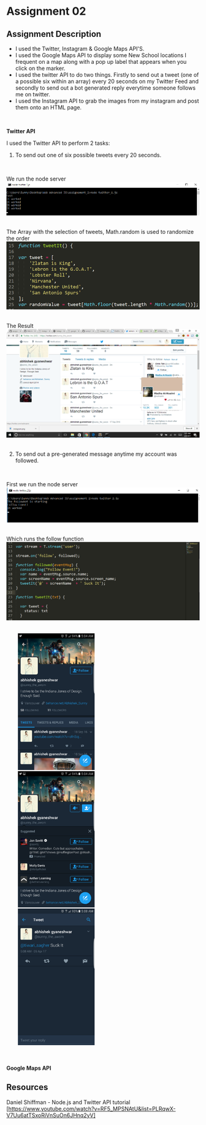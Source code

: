# Assignment 02


## Assignment Description
* I used the Twitter, Instagram & Google Maps API'S. 
* I used the Google Maps API to display some New School locations I frequent on a map along with a pop up label that appears when you click on the marker.
* I used the twitter API to do two things. Firstly to send out a tweet (one of a possible six within an array) every 20 seconds on my Twitter Feed and secondly to send out a bot generated reply everytime someone follows me on twitter.
* I used the Instagram API to grab the images from my instagram and post them onto an HTML page.
<br/>

**Twitter API**

I used the Twitter API to perform 2 tasks:

1. To send out one of six possible tweets every 20 seconds. 
<br/>

We run the node server
![Alt text](https://github.com/Web-Advanced-Spring-2017/assignment-02-sunnythedude/blob/master/img/command%20line.png)         
<br/>

The Array with the selection of tweets, Math.random is used to randomize the order
![Alt text](https://github.com/Web-Advanced-Spring-2017/assignment-02-sunnythedude/blob/master/img/tweets_array.png)
<br/><br/>

The Result
![Alt text](https://github.com/Web-Advanced-Spring-2017/assignment-02-sunnythedude/blob/master/img/tweets.png)
<br/><br/>

2. To send out a pre-generated message anytime my account was followed. 
<br/>

First we run the node server
![Alt text](https://github.com/Web-Advanced-Spring-2017/assignment-02-sunnythedude/blob/master/img/twitter_follow_cmd.png)
<br/><br/>

Which runs the follow function
![Alt text](https://github.com/Web-Advanced-Spring-2017/assignment-02-sunnythedude/blob/master/img/tweet_2_code.png)
<br/><br/>

<img src="https://github.com/Web-Advanced-Spring-2017/assignment-02-sunnythedude/blob/master/img/phone_wall.png" width="200" hspace="30"/> <img src="https://github.com/Web-Advanced-Spring-2017/assignment-02-sunnythedude/blob/master/img/phone_follow.png" width="200" hspace="30"/>  <img src="https://github.com/Web-Advanced-Spring-2017/assignment-02-sunnythedude/blob/master/img/bot_response.png" width="200" hspace="30"/>
<br/><br/><br/>

**Google Maps API**


## Resources
Daniel Shiffman - Node.js and Twitter API tutorial [https://www.youtube.com/watch?v=RF5_MPSNAtU&list=PLRqwX-V7Uu6atTSxoRiVnSuOn6JHnq2yV]
